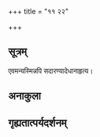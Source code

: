 +++
title = "११ २२"

+++
## सूत्रम्
एवमन्यस्मिन्नपि सदारण्यादेधानाहृत्य।
## अनाकुला

## गृह्यतात्पर्यदर्शनम्

